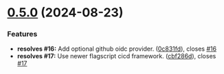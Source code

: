 # [0.5.0](https://github.com/flagscript/terraform-aws-flagscript-organization/compare/v0.4.2...v0.5.0) (2024-08-23)


### Features

* **resolves #16:** Add optional github oidc provider. ([0c831fd](https://github.com/flagscript/terraform-aws-flagscript-organization/commit/0c831fdd6b096155b4215289a2b8b0e26f0b6d5d)), closes [#16](https://github.com/flagscript/terraform-aws-flagscript-organization/issues/16)
* **resolves #17:** Use newer flagscript cicd framework. ([cbf286d](https://github.com/flagscript/terraform-aws-flagscript-organization/commit/cbf286d4c5aa032a92d30c6b4640b6cd53f29d98)), closes [#17](https://github.com/flagscript/terraform-aws-flagscript-organization/issues/17)
